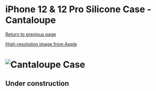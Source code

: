 # iPhone 12 & 12 Pro Silicone Case - Cantaloupe

[Return to previous page](/iphone_12)

[High-resolution image from Apple](https://store.storeimages.cdn-apple.com/8756/as-images.apple.com/is//MK023?wid=4500&hei=4500&fmt=png)

# ![Cantaloupe Case](/everyphone/MK023.png)

## Under construction
